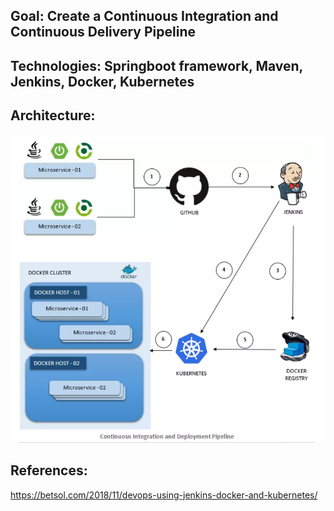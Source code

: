 ## Goal: Create a Continuous Integration and Continuous Delivery Pipeline

## Technologies: Springboot framework, Maven, Jenkins, Docker, Kubernetes

## Architecture: 
![](images/Architecture.PNG)

## References:

https://betsol.com/2018/11/devops-using-jenkins-docker-and-kubernetes/
